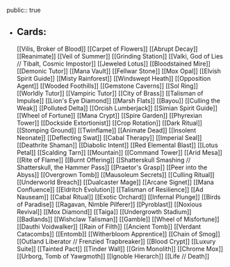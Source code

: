 public:: true
- ## Cards:
	[[Vilis, Broker of Blood]]
	[[Carpet of Flowers]]
	[[Abrupt Decay]]
	[[Reanimate]]
	[[Veil of Summer]]
	[[Grinding Station]]
	[[Valki, God of Lies // Tibalt, Cosmic Impostor]]
	[[Jeweled Lotus]]
	[[Bloodstained Mire]]
	[[Demonic Tutor]]
	[[Mana Vault]]
	[[Fellwar Stone]]
	[[Mox Opal]]
	[[Elvish Spirit Guide]]
	[[Misty Rainforest]]
	[[Windswept Heath]]
	[[Opposition Agent]]
	[[Wooded Foothills]]
	[[Gemstone Caverns]]
	[[Sol Ring]]
	[[Worldly Tutor]]
	[[Vampiric Tutor]]
	[[City of Brass]]
	[[Talisman of Impulse]]
	[[Lion's Eye Diamond]]
	[[Marsh Flats]]
	[[Bayou]]
	[[Culling the Weak]]
	[[Polluted Delta]]
	[[Orcish Lumberjack]]
	[[Simian Spirit Guide]]
	[[Wheel of Fortune]]
	[[Mana Crypt]]
	[[Spire Garden]]
	[[Phyrexian Tower]]
	[[Dockside Extortionist]]
	[[Crop Rotation]]
	[[Dark Ritual]]
	[[Stomping Ground]]
	[[Twinflame]]
	[[Animate Dead]]
	[[Insolent Neonate]]
	[[Deflecting Swat]]
	[[Cabal Therapy]]
	[[Imperial Seal]]
	[[Deathrite Shaman]]
	[[Diabolic Intent]]
	[[Red Elemental Blast]]
	[[Lotus Petal]]
	[[Scalding Tarn]]
	[[Mountain]]
	[[Command Tower]]
	[[Arid Mesa]]
	[[Rite of Flame]]
	[[Burnt Offering]]
	[[Shatterskull Smashing // Shatterskull, the Hammer Pass]]
	[[Praetor's Grasp]]
	[[Peer into the Abyss]]
	[[Overgrown Tomb]]
	[[Mausoleum Secrets]]
	[[Culling Ritual]]
	[[Underworld Breach]]
	[[Dualcaster Mage]]
	[[Arcane Signet]]
	[[Mana Confluence]]
	[[Eldritch Evolution]]
	[[Talisman of Resilience]]
	[[Ad Nauseam]]
	[[Cabal Ritual]]
	[[Exotic Orchard]]
	[[Infernal Plunge]]
	[[Birds of Paradise]]
	[[Ragavan, Nimble Pilferer]]
	[[Pyroblast]]
	[[Noxious Revival]]
	[[Mox Diamond]]
	[[Taiga]]
	[[Undergrowth Stadium]]
	[[Badlands]]
	[[Wishclaw Talisman]]
	[[Gamble]]
	[[Wheel of Misfortune]]
	[[Dauthi Voidwalker]]
	[[Rain of Filth]]
	[[Ancient Tomb]]
	[[Verdant Catacombs]]
	[[Entomb]]
	[[Witherbloom Apprentice]]
	[[Chain of Smog]]
	[[Outland Liberator // Frenzied Trapbreaker]]
	[[Blood Crypt]]
	[[Luxury Suite]]
	[[Tainted Pact]]
	[[Tinder Wall]]
	[[Grim Monolith]]
	[[Chrome Mox]]
	[[Urborg, Tomb of Yawgmoth]]
	[[Ignoble Hierarch]]
	[[Life // Death]]
